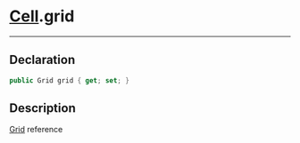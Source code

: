 # [Cell](GridSystem.md##CELL-INCLUDES).grid
---
## Declaration
```csharp
public Grid grid { get; set; }
```

## Description
[Grid](GridSystem.md##GRID-INCLUDES) reference

